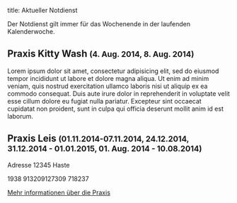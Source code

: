 title: Aktueller Notdienst

Der Notdienst gilt immer für das Wochenende in der laufenden Kalenderwoche.


Praxis Kitty Wash <small>(4. Aug. 2014, 8. Aug. 2014)</small>
-----------------------------------------------------------

Lorem ipsum dolor sit amet, consectetur adipisicing elit, sed do eiusmod
tempor incididunt ut labore et dolore magna aliqua. Ut enim ad minim veniam,
quis nostrud exercitation ullamco laboris nisi ut aliquip ex ea commodo
consequat. Duis aute irure dolor in reprehenderit in voluptate velit esse
cillum dolore eu fugiat nulla pariatur. Excepteur sint occaecat cupidatat non
proident, sunt in culpa qui officia deserunt mollit anim id est laborum.


Praxis Leis <small>(01.11.2014-07.11.2014, 24.12.2014, 31.12.2014 - 01.01.2015, 01. Aug. 2014 - 10.08.2014)</small>
-------------------------------------------------------------

Adresse
12345 Haste

1938 913209127309 718237

[Mehr informationen über die Praxis](tieraerzte/arzt2.html)





<!--              ACHTUNG, AB HIER NICHT MODIFIZIEREN!

Es sei denn, Sie wissen was Sie tun :-)

Der nachfolgende JavaScript-Code wird nach dem Laden dieser Seite auf dem
Computer des Nutzers ausgeführt und zeigt den jeweils gültigen Notdienst an
und versteckt die restlichen Inhalte, wenn das Datum nicht passt.
Die Zeiträume werden in Klammern in den Überschriften der ersten beiden
Stufen angegeben (also z.B. `# Text (23.04.2014, 01.05.2014)`).
Mehrere Datumsangaben werden durch Komma getrennt. Es ist auch möglich
Zeiträume anzugeben, wobei ein Bindestrich das Start- vom End-Datum
abgrenzt. Beispiel `# Text (23.04.2014 - 25.04.2014)`.
(C) 2014, Samuel John (www.samueljohn.de)
Release under MIT license version.
-->
<script src="moment.js"></script>
<script>

// Find html nodes on the same level after elem, up to but excluding the
// next element in the array `stop_tags`
function siblings_up_to (elem, stop_tags) {
    var content = [];
    do {
        content.push(elem);
        elem = elem.nextElementSibling;
    } while (elem && stop_tags.indexOf(elem.tagName) < 0);
    return content;
}

function parse_date (text) {
    return moment(text, ["DD.MM.YYYY", "DD. MMM YYYY"], "de");
}

function extract_dates (text) {
    // Return a list of pairs of moment.js objects `[ ...,[start, end],...]`
    var dates = [];
    var find_text_in_last_brackets_regex = /^.*\((.*)\)$/gm;
    var text_in_last_brackets = find_text_in_last_brackets_regex.exec(text);
    console.log("regex matching: ", text_in_last_brackets);
    if (text_in_last_brackets && text_in_last_brackets.length > 1) {
        // if match, split out possible multiple dates seperated by `,`
        var date_ranges = text_in_last_brackets[1].split(',');
        console.log("date_ranges: " + date_ranges);
        date_ranges.forEach(
            function (one_date_range_text) {
                var from_to = one_date_range_text.split('-');
                console.log("from,to (string): " + from_to);
                if (from_to.length > 2) {
                    console.log("Warning: More than two '-' found in date range.");
                    return;
                }
                // try to parse start...
                var start = parse_date(from_to[0]);
                var end = start.clone();
                if (start.isValid) {
                    console.log("...start is valid.");
                    end.add('d', 1);  // so that 01.02.2014 - 02.02.2014 includes 02.02
                }
                // Check if there is a stop-date
                if (from_to.length > 1) {
                    console.log("Stop-date given: ", from_to[1]);
                    end = parse_date(from_to[1]);
                    end.add('d', 1);  // so that 01.02.2014 - 02.02.2014 includes 02.02
                }
                dates.push([start, end]);
            }
        )
    }
    return dates;
}

function now_in_date_ranges ( date_ranges ) {
    var i = 0;
    for (; i < date_ranges.length; i++) {
        var date = date_ranges[i];
        if (date.length <= 0) {
            console.log("Could not extract dates for " + heading);
            return;
        }
        var start = date[0];
        var end = date[1];
        var now = moment();
        console.log("start " + start._d);
        console.log("now " + now._d);
        console.log("end " + end._d);
        if (now >= start && now <= end) {
            console.log("keep this visible.");
            return true; // don't hide this, let it stay visible
        }
    }
    console.log("hide this.");
    return false;
}

function seek_and_hide () {
    var h2_headings = document.getElementById("content").getElementsByTagName("H2");
    console.log("seek and hide...");
    console.log("found " + h2_headings.length + " h2 headings.");
    var i = 0;
    for (; i < h2_headings.length; i++) {
        console.log("----------------- ", i );
        var heading = h2_headings[i];
        console.log("Processing " + heading.textContent);
        if (! now_in_date_ranges(extract_dates(heading.textContent))) {
            console.log(siblings_up_to(heading, ["H2", "H1"]));
            siblings_up_to(heading, ["H2", "H1"]).forEach( function (el) {
                el.style.display = "None";
            });
        }
        console.log("done. ", i);
    }
}

seek_and_hide();  // run this shit
</script>
